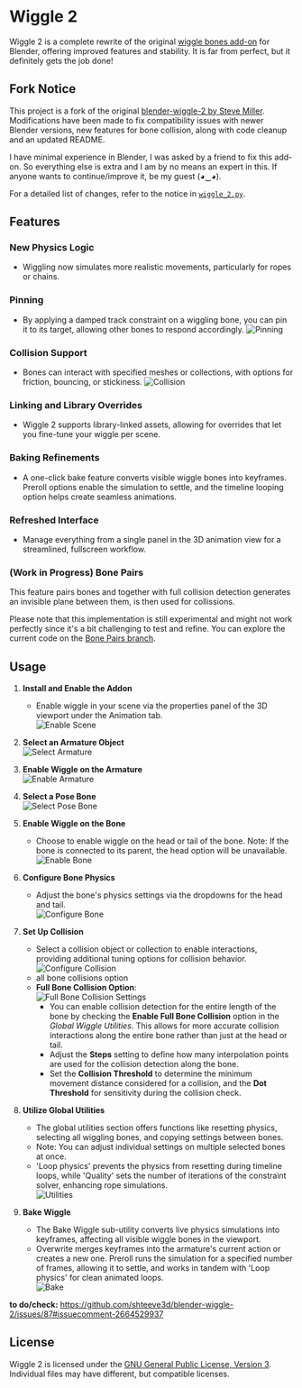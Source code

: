 # Wiggle 2

Wiggle 2 is a complete rewrite of the original [wiggle bones add-on](https://github.com/shteeve3d/blender-wiggle) for Blender, offering improved features and stability. It is far from perfect, but it definitely gets the job done!

## Fork Notice

This project is a fork of the original [blender-wiggle-2 by Steve Miller](https://github.com/shteeve3d/blender-wiggle-2). Modifications have been made to fix compatibility issues with newer Blender versions, new features for bone collision, along with code cleanup and an updated README. 

I have minimal experience in Blender, I was asked by a friend to fix this add-on. So everything else is extra and I am by no means an expert in this. If anyone wants to continue/improve it, be my guest (◕‿◕).

For a detailed list of changes, refer to the notice in [`wiggle_2.py`](./wiggle_2.py).

## Features

### New Physics Logic
- Wiggling now simulates more realistic movements, particularly for ropes or chains.

### Pinning
- By applying a damped track constraint on a wiggling bone, you can pin it to its target, allowing other bones to respond accordingly.
![Pinning](./images/pinning.png?raw=true "Pinning")

### Collision Support
- Bones can interact with specified meshes or collections, with options for friction, bouncing, or stickiness.
![Collision](./images/collision.png?raw=true "Collision")

### Linking and Library Overrides
- Wiggle 2 supports library-linked assets, allowing for overrides that let you fine-tune your wiggle per scene.

### Baking Refinements
- A one-click bake feature converts visible wiggle bones into keyframes. Preroll options enable the simulation to settle, and the timeline looping option helps create seamless animations.

### Refreshed Interface
- Manage everything from a single panel in the 3D animation view for a streamlined, fullscreen workflow.

### (Work in Progress) Bone Pairs
This feature pairs bones and together with full collision detection generates an invisible plane between them, is then used for collissions. 

Please note that this implementation is still experimental and might not work perfectly since it's a bit challenging to test and refine. You can explore the current code on the [Bone Pairs branch](https://github.com/Labhatorian/blender-wiggle-2/tree/bonepairs).

## Usage

1. **Install and Enable the Addon**
   - Enable wiggle in your scene via the properties panel of the 3D viewport under the Animation tab. \
   ![Enable Scene](./images/enable_scene.png?raw=true "Enable Scene")

2. **Select an Armature Object** \
   ![Select Armature](./images/select_armature.png?raw=true "Select Armature")

3. **Enable Wiggle on the Armature** \
   ![Enable Armature](./images/enable_armature.png?raw=true "Enable Armature")

4. **Select a Pose Bone** \
   ![Select Pose Bone](./images/select_pose_bone.png?raw=true "Select Pose Bone")

5. **Enable Wiggle on the Bone**
   - Choose to enable wiggle on the head or tail of the bone. Note: If the bone is connected to its parent, the head option will be unavailable. \
   ![Enable Bone](./images/enable_bone.png?raw=true "Enable Bone")

6. **Configure Bone Physics**
   - Adjust the bone's physics settings via the dropdowns for the head and tail. \
   ![Configure Bone](./images/configure_bone.png?raw=true "Configure Bone")

7. **Set Up Collision**
   - Select a collision object or collection to enable interactions, providing additional tuning options for collision behavior. \
   ![Configure Collision](./images/configure_collision.png?raw=true "Configure Collision")
   - all bone collisions option
   - **Full Bone Collision Option**: \
   ![Full Bone Collision Settings](./images/fullbone_collision.png?raw=true "Configure Full Bone Collision")
     - You can enable collision detection for the entire length of the bone by checking the **Enable Full Bone Collision** option in the _Global Wiggle Utilities_. This allows for more accurate collision interactions along the entire bone rather than just at the head or tail. 
     - Adjust the **Steps** setting to define how many interpolation points are used for the collision detection along the bone.
     - Set the **Collision Threshold** to determine the minimum movement distance considered for a collision, and the **Dot Threshold** for sensitivity during the collision check.

8. **Utilize Global Utilities**
   - The global utilities section offers functions like resetting physics, selecting all wiggling bones, and copying settings between bones. 
   - Note: You can adjust individual settings on multiple selected bones at once. 
   - 'Loop physics' prevents the physics from resetting during timeline loops, while 'Quality' sets the number of iterations of the constraint solver, enhancing rope simulations. \
   ![Utilities](./images/utilities.png?raw=true "Utilities")

9. **Bake Wiggle**
   - The Bake Wiggle sub-utility converts live physics simulations into keyframes, affecting all visible wiggle bones in the viewport. 
   - Overwrite merges keyframes into the armature's current action or creates a new one. Preroll runs the simulation for a specified number of frames, allowing it to settle, and works in tandem with 'Loop physics' for clean animated loops. \
   ![Bake](./images/bake.png?raw=true "Bake")

**to do/check:**
https://github.com/shteeve3d/blender-wiggle-2/issues/87#issuecomment-2664529937
## License
Wiggle 2 is licensed under the [GNU General Public License, Version 3](./LICENSE). \
Individual files may have different, but compatible licenses.
